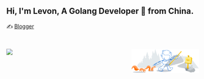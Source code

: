 ## Hi, I'm Levon, A Golang Developer 🚀 from China.


✍️ [Blogger](https://www.liuvv.com)
<!-- [![visits](https://visitor.vercel.app/page/unix2dos?color=light-green)](https://github.com/unix2dos/) -->


&nbsp;  

<!-- Any image aligned to the right. Beware the width  -->
<img width="35%" align="right" alt="Github" src="https://raw.githubusercontent.com/unix2dos/unix2dos/08cd7a97e8450f397a40f5635002b700353e3324/git-header.svg" />




![](https://github-readme-stats.vercel.app/api?username=unix2dos)




